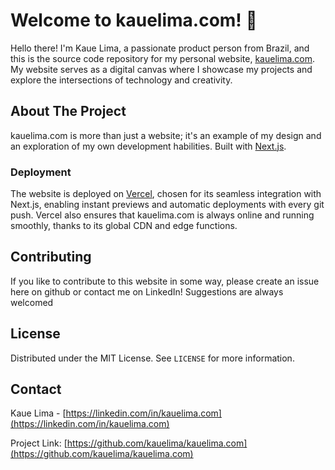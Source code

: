 # Welcome to kauelima.com! 🎉

Hello there! I'm Kaue Lima, a passionate product person from Brazil, and this is the source code repository for my personal website, [kauelima.com](https://kauelima.com/). My website serves as a digital canvas where I showcase my projects and explore the intersections of technology and creativity.

## About The Project

kauelima.com is more than just a website; it's an example of my design and an exploration of my own development habilities. Built with [Next.js](https://nextjs.org/).


### Deployment

The website is deployed on [Vercel](https://vercel.com/), chosen for its seamless integration with Next.js, enabling instant previews and automatic deployments with every git push. Vercel also ensures that kauelima.com is always online and running smoothly, thanks to its global CDN and edge functions.

## Contributing

If you like to contribute to this website in some way, please create an issue here on github or contact me on LinkedIn! Suggestions are always welcomed

## License

Distributed under the MIT License. See `LICENSE` for more information.

## Contact

Kaue Lima - [https://linkedin.com/in/kauelima.com](https://linkedin.com/in/kauelima.com)

Project Link: [https://github.com/kauelima/kauelima.com](https://github.com/kauelima/kauelima.com)
